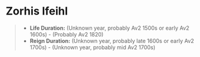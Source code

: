 # Zorhis Ifeihl

> - **Life Duration:** (Unknown year, probably Av2 1500s or early Av2 1600s) - (Probably Av2 1820)
> - **Reign Duration:** (Unknown year, probably late 1600s or early Av2 1700s) - (Unknown year, probably mid Av2 1700s)

